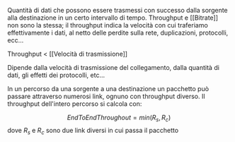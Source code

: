 Quantità di dati che possono essere trasmessi con successo dalla sorgente alla destinazione in un certo intervallo di tempo.
Throughput e [[Bitrate]] non sono la stessa; il throughput indica la velocità con cui traferiamo effettivamente i dati, al netto delle perdite sulla rete, duplicazioni, protocolli, ecc...

Throughput < [[Velocità di trasmissione]]

Dipende dalla velocità di trasmissione del collegamento, dalla quantità di dati, gli effetti dei protocolli, etc...

In un percorso da una sorgente a una destinazione un pacchetto può passare attraverso numerosi link, ognuno con throughput diverso. Il throughput dell'intero percorso si calcola con:

$$ EndToEndThroughout = min(R_s,R_c)$$
dove $R_s$ e $R_c$ sono due link diversi in cui passa il pacchetto